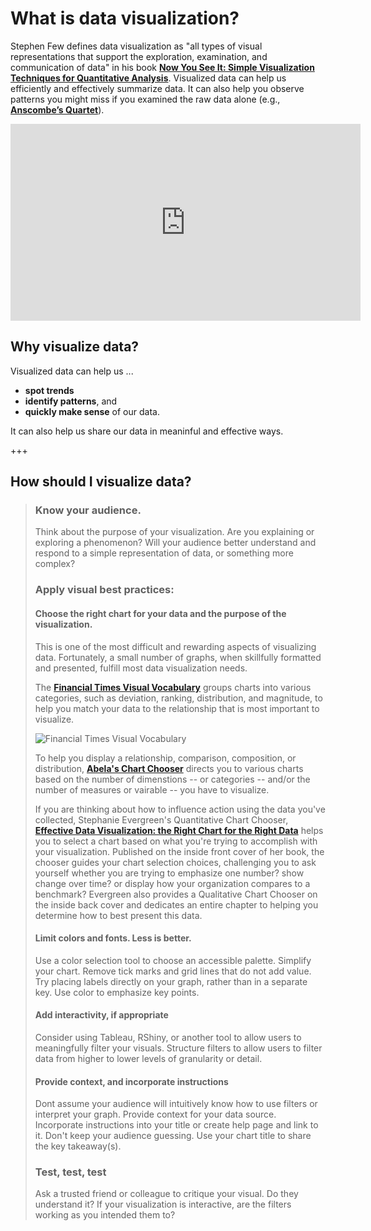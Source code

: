 # What is data visualization?

Stephen Few defines data visualization as "all types of visual representations that support the exploration, examination, and communication of data" in his book __[Now You See It: Simple Visualization Techniques for Quantitative Analysis](https://olc1.ohiolink.edu/record=b27686243)__. Visualized data can help us efficiently and effectively summarize data. It can also help you observe patterns you might miss if you examined the raw data alone (e.g., __[Anscombe’s Quartet](https://en.wikipedia.org/wiki/Anscombe%27s_quartet)__). 

<div class="video-container">
    <iframe width="560" height="315" src="https://www.youtube.com/embed/YDT5ZPcMZWM" frameborder="0" allow="accelerometer; autoplay; clipboard-write; encrypted-media; gyroscope; picture-in-picture" allowfullscreen></iframe>
</div>

## Why visualize data?

Visualized data can help us ...
- **spot trends**
- **identify patterns**, and
- **quickly make sense** of our data. 

It can also help us share our data in meaninful and effective ways.

+++

## How should I visualize data?

>### **Know your audience**.
>Think about the purpose of your visualization. Are you explaining or exploring a phenomenon? Will your audience better understand and respond to a simple representation of data, or something more complex? 
>### **Apply visual best practices**:
>#### Choose the right chart for your data and the purpose of the visualization.
>This is one of the most difficult and rewarding aspects of visualizing data. Fortunately, a small number of graphs, when skillfully formatted and presented, fulfill most data visualization needs.
>
>The __[Financial Times Visual Vocabulary](https://github.com/Financial-Times/chart-doctor/blob/main/visual-vocabulary/FT4schools_RGS.pdf)__ groups charts into various categories, such as deviation, ranking, distribution, and magnitude, to help you match your data to the relationship that is most important to visualize.
>
>![Financial Times Visual Vocabulary](ft_visual_vocabulary.avif 'Financial Times Visual Vocabulary')
>
>
>To help you display a relationship, comparison, composition, or distribution, __[Abela's Chart Chooser](https://extremepresentation.typepad.com/files/choosing-a-good-chart-09.pdf)__ directs you to various charts based on the number of dimenstions -- or categories -- and/or the number of measures or vairable -- you have to visualize.
>
>If you are thinking about how to influence action using the data you've collected, Stephanie Evergreen's Quantitative Chart Chooser, __[Effective Data Visualization: the Right Chart for the Right Data](https://library.ohio-state.edu/record=b10327021~S7)__ helps you to select a chart based on what you're trying to accomplish with your visualization. Published on the inside front cover of her book, the chooser guides your chart selection choices, challenging you to ask yourself whether you are trying to emphasize one number? show change over time? or display how your organization compares to a benchmark? Evergreen also provides a Qualitative Chart Chooser on the inside back cover and dedicates an entire chapter to helping you determine how to best present this data.
>
>#### Limit colors and fonts. Less is better.
>Use a color selection tool to choose an accessible palette. Simplify your chart. Remove tick marks and grid lines that do not add value. Try placing labels directly on your graph, rather than in a separate key. Use color to emphasize key points.
>
>#### Add interactivity, if appropriate
>Consider using Tableau, RShiny, or another tool to allow users to meaningfully filter your visuals. Structure filters to allow users to filter data from higher to lower levels of granularity or detail.
>
>#### Provide context, and incorporate instructions
>Dont assume your audience will intuitively know how to use filters or interpret your graph. Provide context for your data source. Incorporate instructions into your title or create help page and link to it. Don't keep your audience guessing. Use your chart title to share the key takeaway(s).
>
>### **Test, test, test**
>Ask a trusted friend or colleague to critique your visual. Do they understand it? If your visualization is interactive, are the filters working as you intended them to?


